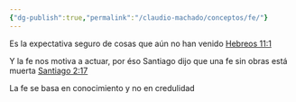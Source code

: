```yaml
---
{"dg-publish":true,"permalink":"/claudio-machado/conceptos/fe/"}
---
```



Es la expectativa seguro de cosas que aún no han venido [Hebreos 11:1](https://wol.jw.org/es/wol/b/r4/lp-s/nwtsty/58/11#v=58:11:1)

Y la fe nos motiva a actuar, por éso Santiago dijo que una fe sin obras está muerta [Santiago 2:17](https://wol.jw.org/es/wol/bc/r4/lp-s/301974006/0/0)

La fe se basa en conocimiento y no en credulidad 
